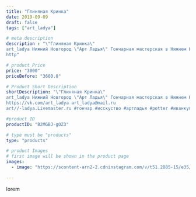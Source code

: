 ```yaml
---
title: "Глиняная Кринка"
date: 2019-09-09
draft: false
tags: ["art_ladya"]

# meta description
description : "\"Глиняная Кринка\" 
art_ladya Нижний Новгород \"Арт Ладья\" Гончарная мастерская в Нижнем Новгороде. Изготовление керамики и мастер//-классы по обучению. 
http"

# product Price
price: "3000"
priceBefore: "3600.0"

# Product Short Description
shortDescription: "\"Глиняная Кринка\" 
art_ladya Нижний Новгород \"Арт Ладья\" Гончарная мастерская в Нижнем Новгороде. Изготовление керамики и мастер//-классы по обучению. 
https://vk.com/art_ladya art_ladya@mail.ru 
art//-ladya.Livemaster.ru #гончар #исскуство #артладья #potter #иванкупала #керамикаручнаяработа #гончарнаямастерская #керамиканазаказ #handmade #гончар #керамика #эксклюзивнаякерамика #dishes #decor #ceramicar #историческаяреконструкция #claygoods #фестиваль #medieval #ceramic #design #artladya #нижнийновгород #ceramicart #фильм #съёмкифильма #гончаноедело #гончарныйкруг #clay #авторскаякерамика"

#product ID
productID: "B2MGBJ-gOZ3"

# type must be "products"
type: "products"

# product Images
# first image will be shown in the product page
images:
  - image: "https://scontent-arn2-2.cdninstagram.com/v/t51.2885-15/e35/68797102_678257582687045_7943078004699009694_n.jpg?se=8&tp=1&_nc_ht=scontent-arn2-2.cdninstagram.com&_nc_cat=105&_nc_ohc=a4c_qyJ8X5MAX9z-Z1Z&ccb=7-4&oh=99bd7ed62b08a6dcd5463f4da4bc4219&oe=6083CAFC&_nc_sid=86f79a&ig_cache_key=MjEyOTEwMzE5MTU1MDI1Njc1OQ%3D%3D.2-ccb7-4"

---
```

lorem
